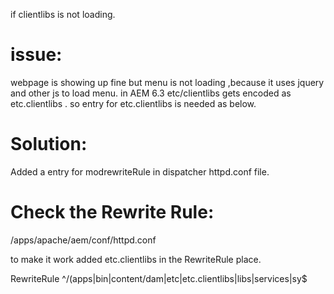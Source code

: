 if clientlibs is not loading.

issue:
======
webpage is showing up fine but menu is not loading ,because it uses jquery and other js to load menu. 
in AEM 6.3 etc/clientlibs gets encoded as etc.clientlibs . so entry for etc.clientlibs is needed as below.

Solution:
==========
Added a entry for modrewriteRule in dispatcher httpd.conf file.

Check the Rewrite Rule:
=======================

/apps/apache/aem/conf/httpd.conf

to make it work added etc.clientlibs in the RewriteRule place.

RewriteRule ^/(apps|bin|content/dam|etc|etc.clientlibs|libs|services|sy$
        
        

